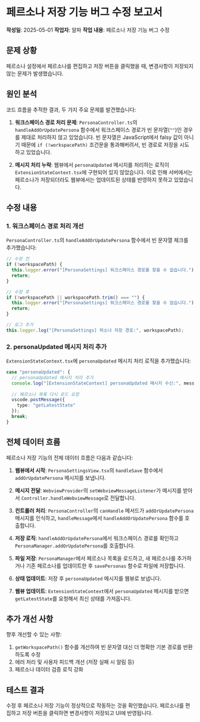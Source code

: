 # 페르소나 저장 기능 버그 수정 보고서

**작성일**: 2025-05-01
**작업자**: 알파
**작업 내용**: 페르소나 저장 기능 버그 수정

## 문제 상황

페르소나 설정에서 페르소나를 편집하고 저장 버튼을 클릭했을 때, 변경사항이 저장되지 않는 문제가 발생했습니다.

## 원인 분석

코드 흐름을 추적한 결과, 두 가지 주요 문제를 발견했습니다:

1. **워크스페이스 경로 처리 문제**: `PersonaController.ts`의 `handleAddOrUpdatePersona` 함수에서 워크스페이스 경로가 빈 문자열(`""`)인 경우를 제대로 처리하지 않고 있었습니다. 빈 문자열은 JavaScript에서 falsy 값이 아니기 때문에 `if (!workspacePath)` 조건문을 통과해버려서, 빈 경로로 저장을 시도하고 있었습니다.

2. **메시지 처리 누락**: 웹뷰에서 `personaUpdated` 메시지를 처리하는 로직이 `ExtensionStateContext.tsx`에 구현되어 있지 않았습니다. 이로 인해 서버에서는 페르소나가 저장되더라도 웹뷰에서는 업데이트된 상태를 반영하지 못하고 있었습니다.

## 수정 내용

### 1. 워크스페이스 경로 처리 개선

`PersonaController.ts`의 `handleAddOrUpdatePersona` 함수에서 빈 문자열 체크를 추가했습니다:

```typescript
// 수정 전
if (!workspacePath) {
  this.logger.error("[PersonaSettings] 워크스페이스 경로를 찾을 수 없습니다.");
  return;
}

// 수정 후
if (!workspacePath || workspacePath.trim() === "") {
  this.logger.error("[PersonaSettings] 워크스페이스 경로를 찾을 수 없습니다.");
  return;
}

// 로그 추가
this.logger.log("[PersonaSettings] 퍼소나 저장 경로:", workspacePath);
```

### 2. personaUpdated 메시지 처리 추가

`ExtensionStateContext.tsx`에 `personaUpdated` 메시지 처리 로직을 추가했습니다:

```typescript
case "personaUpdated": {
  // personaUpdated 메시지 처리 추가
  console.log("[ExtensionStateContext] personaUpdated 메시지 수신:", message.personaId);
  
  // 페르소나 목록 다시 로드 요청
  vscode.postMessage({
    type: "getLatestState"
  });
  break;
}
```

## 전체 데이터 흐름

페르소나 저장 기능의 전체 데이터 흐름은 다음과 같습니다:

1. **웹뷰에서 시작**: `PersonaSettingsView.tsx`의 `handleSave` 함수에서 `addOrUpdatePersona` 메시지를 보냅니다.

2. **메시지 전달**: `WebviewProvider`의 `setWebviewMessageListener`가 메시지를 받아서 `Controller.handleWebviewMessage`로 전달합니다.

3. **컨트롤러 처리**: `PersonaController`의 `canHandle` 메서드가 `addOrUpdatePersona` 메시지를 인식하고, `handleMessage`에서 `handleAddOrUpdatePersona` 함수를 호출합니다.

4. **저장 로직**: `handleAddOrUpdatePersona`에서 워크스페이스 경로를 확인하고 `PersonaManager.addOrUpdatePersona`를 호출합니다.

5. **파일 저장**: `PersonaManager`에서 페르소나 목록을 로드하고, 새 페르소나를 추가하거나 기존 페르소나를 업데이트한 후 `savePersonas` 함수로 파일에 저장합니다.

6. **상태 업데이트**: 저장 후 `personaUpdated` 메시지를 웹뷰로 보냅니다.

7. **웹뷰 업데이트**: `ExtensionStateContext`에서 `personaUpdated` 메시지를 받으면 `getLatestState`를 요청해서 최신 상태를 가져옵니다.

## 추가 개선 사항

향후 개선할 수 있는 사항:

1. `getWorkspacePath()` 함수를 개선하여 빈 문자열 대신 더 명확한 기본 경로를 반환하도록 수정
2. 에러 처리 및 사용자 피드백 개선 (저장 실패 시 알림 등)
3. 페르소나 데이터 검증 로직 강화

## 테스트 결과

수정 후 페르소나 저장 기능이 정상적으로 작동하는 것을 확인했습니다. 페르소나를 편집하고 저장 버튼을 클릭하면 변경사항이 저장되고 UI에 반영됩니다.
